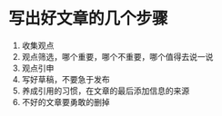 # 写出好文章的几个步骤

1. 收集观点
2. 观点筛选，哪个重要，哪个不重要，哪个值得去说一说
3. 观点引申
4. 写好草稿，不要急于发布
5. 养成引用的习惯，在文章的最后添加信息的来源
6. 不好的文章要勇敢的删掉
